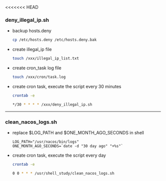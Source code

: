 <<<<<<< HEAD
### deny_illegal_ip.sh
- backup hosts.deny
  ```bash
  cp /etc/hosts.deny /etc/hosts.deny.bak
  ```
  
- create illegal_ip file
  ```bash
  touch /xxx/illegal_ip_list.txt
  ```
  
- create cron_task log file
  ```bash
  touch /xxx/cron/task.log
  ```
  
- create cron task, execute the script every 30 minutes
  ```bash
  crontab -e

  */30 * * * * /xxx/deny_illegal_ip.sh
  ```
---


### clean_nacos_logs.sh
- replace $LOG_PATH and $ONE_MONTH_AGO_SECONDS in shell
  ```
  LOG_PATH="/usr/nacos/bin/logs"
  ONE_MONTH_AGO_SECONDS=`date -d "30 day ago" "+%s"`
  ```
- create cron task, execute the script every day
  ```bash
  crontab -e
  
  0 0 * * * /usr/shell_study/clean_nacos_logs.sh
  ```


